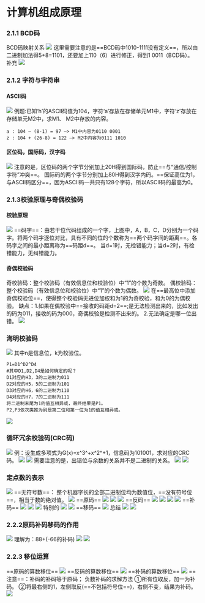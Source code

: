 # 计算机组成原理
### 2.1.1 BCD码
BCD码映射关系
![](img/2022-01-21-16-15-58.png)
这里需要注意的是==BCD码中1010-1111没有定义==，所以由二进制加法得5+8=1101，还要加上110（6）进行修正，得到1 0011（BCD码）。
补充
![](img/2022-01-21-16-24-27.png)
### 2.1.2  字符与字符串
#### ASCII码
![](img/2022-01-21-16-25-23.png)
例题:已知‘h’的ASCII码值为104，字符‘a’存放在存储单元M1中，字符‘z’存放在
存储单元M2中，求M1、 M2中存放的内容。
```
a : 104 – (8-1) = 97 —> M1中内容为0110 0001
z : 104 + (26-8) = 122 —> M2中内容为0111 1010
```
#### 区位码，国际码，汉字码
![](img/2022-01-21-16-29-31.png)
注意的是，区位码的两个字节分别加上20H得到国际码，防止==与“通信/控制字符”冲突==。
国际码的两个字节分别加上80H得到汉字内码。==保证高位为1，与ASCII码区分==，因为ASCII码一共只有128个字符，所以ASCII码的最高为0。
### 2.1.3校验原理与奇偶校验码
#### 校验原理
![](img/2022-01-21-16-50-25.png)
==码字==：由若干位代码组成的一个字，上图中，A，B，C，D分别为一个码字。将两个码字逐位对比，具有不同的位的个数称为==两个码字间的距离==。各码字之间的最小距离称为==码距d==。
当d=1时，无检错能力；当d=2时，有检错能力，无纠错能力。
#### 奇偶校验码
奇校验码：整个校验码（有效信息位和校验位）中“1”的个数为奇数。
偶校验码：整个校验码（有效信息位和校验位）中“1”的个数为偶数。
![](img/2022-01-21-16-59-06.png)
在==最高位中添加奇偶校验位==，使得整个校验码无进位加权和为1的为奇校验，和为0的为偶校验。
缺点：1.如果在偶校验中==接收的码距d=2==;是无法检测出来的，比如发出的码为011，接收的码为000，奇偶校验是检测不出来的。
2.无法确定是哪一位出错。
![](img/2022-01-21-17-03-20.png)
### 海明校验码
![](img/2022-01-21-17-32-44.png)
其中n是信息位，k为校验位。
```
P1=D1^D2^D4  
#其中D1,D2,D4是如何确定的呢？
D1对应的H3，3的二进制为011
D2对应的H5，5的二进制为101
D3对应的H6，6的二进制为110
D4对应的H7，7的二进制为111
将二进制末尾为1的值互相异或，最终结果是P1。
P2,P3依次类推为别是第二位和第一位为1的值互相异或。
```
![](img/2022-01-21-17-55-26.png)
### 循环冗余校验码(CRC码)
![](img/2022-01-21-17-41-50.png)
 例：设生成多项式为G(x)=x^3^+x^2^+1，信息码为101001，求对应的CRC码。
 ![](img/2022-01-21-17-43-31.png)
 ![](img/2022-01-21-17-43-58.png)
 需要注意的是，出错位与余数的关系并不是二进制的关系。
 ![](img/2022-01-21-17-49-42.png)
 ![](img/2022-01-21-17-54-18.png)

 ### 定点数的表示
 ![](img/2022-01-23-16-08-48.png)
 ==无符号数==： 整个机器字长的全部二进制位均为数值位，==没有符号位==，相当于数的绝对值。
 ![](img/2022-01-23-16-14-06.png)
==原码==
![](img/2022-01-23-22-26-18.png)
![](img/2022-01-23-23-11-52.png)
![](img/2022-01-23-23-15-54.png)
==反码==
![](img/2022-01-23-22-33-16.png)
![](img/2022-01-23-23-11-11.png)
![](img/2022-01-23-23-15-31.png)
![](img/2022-01-23-23-12-52.png)
==补码==
![](img/2022-01-23-22-36-14.png)
![](img/2022-01-23-23-49-57.png)
![](img/2022-01-23-23-13-40.png)
特别的
![](img/2022-01-23-23-14-17.png)
![](img/2022-01-23-23-14-53.png)
==移码==
![](img/2022-01-23-23-19-19.png)
总结
![](img/2022-01-23-23-26-04.png)
![](img/2022-01-23-23-27-21.png)
### 2.2.2原码补码移码的作用
![](img/2022-01-23-23-54-28.png)
理解为：88+(-66的补码)
![](img/2022-01-23-23-53-52.png)
![](img/2022-01-23-23-56-07.png)
### 2.2.3 移位运算
==原码的算数移位==
![](img/2022-01-25-11-50-20.png)
==反码的算数移位==
![](img/2022-01-25-11-52-55.png)
==补码的算数移位==
![](img/2022-01-25-11-56-32.png)
==注意==：补码的补码等于原码；
负数补码的求解方法
①所有位取反，加一为补码。
②将最右侧的1，左侧取反(==不包括符号位==)，右侧不变，结果为补码。
![](img/2022-01-25-12-02-47.png)